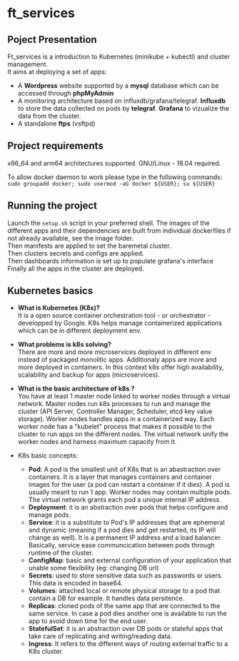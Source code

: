 # ft_services

## Poject Presentation
Ft_services is a introduction to Kubernetes (minikube + kubectl) and cluster management.  
It aims at deploying a set of apps:
* A **Wordpress** website supported by a **mysql** database which can be accessed through **phpMyAdmin**
* A monitoring architecture based on influxdb/grafana/telegraf. **Influxdb** to store the data collected on pods by **telegraf**. **Grafana** to vizualize the data from the cluster.
* A standalone **ftps** (vsftpd)

##  Project requirements
x86_64 and arm64 architectures supported.
GNU/Linux - 18.04 required.

To allow docker daemon to work please type in the following commands:
`sudo groupadd docker; sudo usermod -aG docker ${USER}; su ${USER}`

## Running the project
Launch the `setup.sh` script in your preferred shell.
The images of the different apps and their dependencies are built from individual dockerfiles if not already available, see the image folder.  
Then manifests are applied to set the baremetal cluster.  
Then clusters secrets and configs are applied.    
Then dashboards information is set up to populate grafana's interface
Finally all the apps in the cluster are deployed.  

## Kubernetes basics 
- **What is Kubernetes (K8s)?**  
It is a open source container orchestration tool - or orchestrator - developped by Google. K8s helps manage containerized applications which can be in different deployment env.

- **What problems is k8s solving?**  
There are more and more microservices deployed in different env instead of packaged monolitic apps. Additionaly apps are more and more deployed in containers. In this context k8s offer high availability, scalability and backup for apps (microservices).

- **What is the basic architecture of k8s ?**  
You have at least 1 master node linked to worker nodes through a virtual network. Master nodes run k8s processes to run and manage the cluster (API Server, Controller Manager, Scheduler, etcd key value storage). Worker nodes handles apps in a containerized way. Each worker node has a "kubelet" process that makes it possible to the cluster to run apps on the different nodes. The virtual network unify the worker nodes and harness maximum capacity from it.

- K8s basic concepts:
   - **Pod**: A pod is the smallest unit of K8s that is an abastraction over containers. It is a layer that manages containers and container images for the user (a pod can restart a container if it dies). A pod is usually meant to run 1 app. Worker nodes may contain multiple pods. The virtual network grants each pod a unique internal IP address.
  - **Deployment**: it is an abstraction over pods that helps configure and manage pods.
  - **Service**: it is a substitute to Pod's IP addresses that are ephemeral and dynamic (meaning if a pod dies and get restarted, its IP will change as well). It is a permanent IP address and a load balancer. Basically, service ease communcication between pods through runtime of the cluster.
  - **ConfigMap**: basic and external configuration of your application that unable some flexibility (eg: changing DB url)
  - **Secrets**: used to store sensitive data such as passwords or users. This data is encoded in base64.
  - **Volumes**: attached local or remote physical storage to a pod that contain a DB for example. It handles data persitence.
  - **Replicas**: cloned pods of the same app that are connected to the same service. In case a pod dies another one is available to run the app to avoid down time for the end user.
  - **StatefulSet**: it is an abstraction over DB pods or stateful apps that take care of replicating and writing/reading data.
  - **Ingress**: It refers to the different ways of routing external traffic to a K8s cluster.
